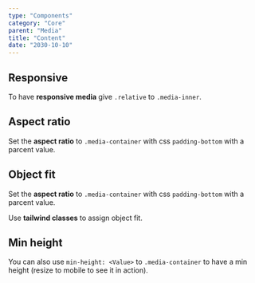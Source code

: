 ```yaml
---
type: "Components"
category: "Core"
parent: "Media"
title: "Content"
date: "2030-10-10"
---
```


## Responsive

To have **responsive media** give `.relative` to `.media-inner`.

<demo>
  <demovanilla src="vanilla/components/core/media/responsive">
  </demovanilla>
</demo>

## Aspect ratio

Set the **aspect ratio** to `.media-container` with css `padding-bottom` with a parcent value.

<demo>
  <demovanilla src="vanilla/components/core/media/16-9">
  </demovanilla>
  <demovanilla src="vanilla/components/core/media/16-9-video">
  </demovanilla>
  <demovanilla src="vanilla/components/core/media/16-9-iframe">
  </demovanilla>
</demo>

## Object fit

Set the **aspect ratio** to `.media-container` with css `padding-bottom` with a parcent value.

Use **tailwind classes** to assign object fit.

<demo>
  <demovanilla src="vanilla/components/core/media/cover">
  </demovanilla>
  <demovanilla src="vanilla/components/core/media/contain">
  </demovanilla>
</demo>

## Min height

You can also use `min-height: <Value>` to `.media-container` to have a min height (resize to mobile to see it in action).

<demo>
  <demovanilla src="vanilla/components/core/media/cover-min-height">
  </demovanilla>
</demo>
